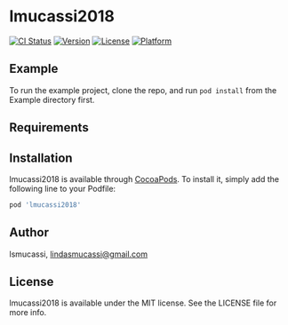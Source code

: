 # lmucassi2018

[![CI Status](https://img.shields.io/travis/lsmucassi/lmucassi2018.svg?style=flat)](https://travis-ci.org/lsmucassi/lmucassi2018)
[![Version](https://img.shields.io/cocoapods/v/lmucassi2018.svg?style=flat)](https://cocoapods.org/pods/lmucassi2018)
[![License](https://img.shields.io/cocoapods/l/lmucassi2018.svg?style=flat)](https://cocoapods.org/pods/lmucassi2018)
[![Platform](https://img.shields.io/cocoapods/p/lmucassi2018.svg?style=flat)](https://cocoapods.org/pods/lmucassi2018)

## Example

To run the example project, clone the repo, and run `pod install` from the Example directory first.

## Requirements

## Installation

lmucassi2018 is available through [CocoaPods](https://cocoapods.org). To install
it, simply add the following line to your Podfile:

```ruby
pod 'lmucassi2018'
```

## Author

lsmucassi, lindasmucassi@gmail.com

## License

lmucassi2018 is available under the MIT license. See the LICENSE file for more info.
